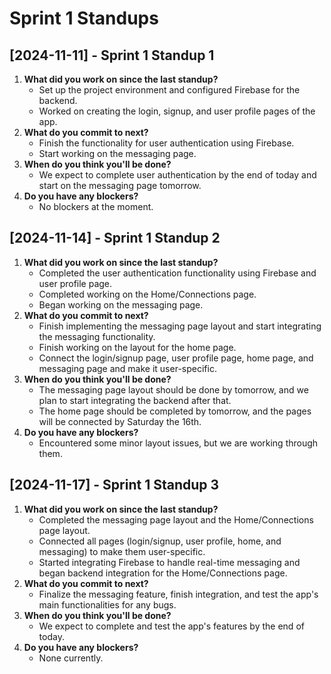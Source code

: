 # Sprint 1 Standups

## [2024-11-11] - Sprint 1 Standup 1
1. **What did you work on since the last standup?**
   - Set up the project environment and configured Firebase for the backend.
   - Worked on creating the login, signup, and user profile pages of the app.
2. **What do you commit to next?**
   - Finish the functionality for user authentication using Firebase.
   - Start working on the messaging page.
3. **When do you think you'll be done?**
   - We expect to complete user authentication by the end of today and start on the messaging page tomorrow.
4. **Do you have any blockers?**
   - No blockers at the moment.

## [2024-11-14] - Sprint 1 Standup 2
1. **What did you work on since the last standup?**
   - Completed the user authentication functionality using Firebase and user profile page.
   - Completed working on the Home/Connections page.
   - Began working on the messaging page.
2. **What do you commit to next?**
   - Finish implementing the messaging page layout and start integrating the messaging functionality.
   - Finish working on the layout for the home page.
   - Connect the login/signup page, user profile page, home page, and messaging page and make it user-specific.
3. **When do you think you'll be done?**
   - The messaging page layout should be done by tomorrow, and we plan to start integrating the backend after that.
   - The home page should be completed by tomorrow, and the pages will be connected by Saturday the 16th.
4. **Do you have any blockers?**
   - Encountered some minor layout issues, but we are working through them.

## [2024-11-17] - Sprint 1 Standup 3
1. **What did you work on since the last standup?**
   - Completed the messaging page layout and the Home/Connections page layout.
   - Connected all pages (login/signup, user profile, home, and messaging) to make them user-specific.
   - Started integrating Firebase to handle real-time messaging and began backend integration for the Home/Connections page.
2. **What do you commit to next?**
   - Finalize the messaging feature, finish integration, and test the app's main functionalities for any bugs.
3. **When do you think you'll be done?**
   - We expect to complete and test the app's features by the end of today.
4. **Do you have any blockers?**
   - None currently.

